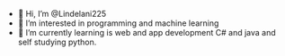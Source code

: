 - 👋 Hi, I’m @Lindelani225
- 👀 I’m interested in programming and machine learning 
- 🌱 I’m currently learning is web and app development
     C# and java and self studying python.

<!---
Lindelani225/Lindelani225 is a ✨ special ✨ repository because its `README.md` (this file) appears on your GitHub profile.
You can click the Preview link to take a look at your changes.
--->

